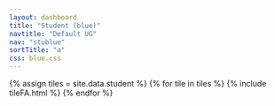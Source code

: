 ```yaml
---
layout: dashboard
title: "Student (blue)"
navtitle: "Default UG"
nav: "stublue"
sortTitle: "a"
css: blue.css
---
```


{% assign tiles = site.data.student  %}
{% for tile in tiles %}
  {% include tileFA.html %}
{% endfor %}
